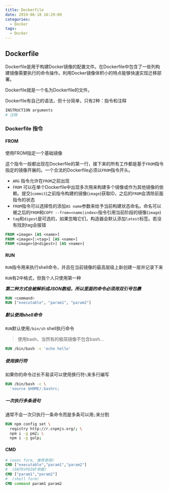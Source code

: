 ```yaml
---
title: Dockerfile
date: 2019-06-18 16:29:09
categories:
  - Docker
tags:
  - Docker
---
```


## Dockerfile

Dockerfile是用于构建Docker镜像的配置文件。在Dockerfile中包含了一些列构建镜像需要执行的命令操作。利用Docker镜像体积小的特点能够快速实现迁移部署。

Dockerfile就是一个名为Dockerfile的文件。

Dockerfile有自己的语法，但十分简单，只有2种：指令和注释

```Dockerfile
INSTRUCTION arguments
# 注释
```

### Dockerfile 指令

#### FROM

使用FROM指定一个基础镜像

这个指令一般都出现在Dockerfile的第一行，接下来的所有工作都是基于`FROM`指令指定的镜像开展的。一个合法的Dockerfile必须以`FROM`指令开头。

* `ARG` 指令允许在`FROM`之前出现
* `FROM` 可以在单个Dockerfile中出现多次用来构建多个镜像或作为其他镜像的依赖。提交(`commit`)之前指令构建的镜像(`image`)获取ID，之后的`FROM`会清除前面指令的状态
* `FROM`指令可以选择性的添加`AS name`参数来给予当前构建状态命名。命名可以被之后的`FROM`和`COPY --from=<name|index>`指令引用当前阶段的镜像(`image`)
* `tag`和`digest`是可选的，如果忽略它们，构造器会默认添加`latest`标签。若没有找到tag会报错

```Dockerfile
FROM <image> [AS <name>]
FROM <image>[:<tag>] [AS <name>]
FROM <image>[@<digest>] [AS <name>]
```

#### RUN

`RUN`指令用来执行shell命令，并且在当前镜像的最高层级上新创建一层并记录下来

`RUN`有2中格式，但我个人只使用第一种

***第二种方式会被解析成JSON数组，所以里面的命令必须用双引号包裹***

```Dockerfile
RUN <command>
RUN ["executable", "param1", "param2"]
```

##### 默认使用shell命令

`RUN`默认使用`/bin/sh` shell执行命令

>使用bash，当然有的极简镜像不包含bash...

```Dockerfile
RUN /bin/bash -c 'echo hello'
```

##### 使用换行符

如果你的命令过长不易读可以使用换行符`\`来多行编写

```Dockerfile
RUN /bin/bash -c \
  'source $HOME/.bashrc;
```

##### 一次执行多条语句

通常不会一次只执行一条命令而是多条可以用`;`来分割

```Dockerfile
RUN npm config set \
  registry http://r.cnpmjs.org/; \
  npm i -g pm2; \
  npm i -g gulp;
```

#### CMD

```Dockerfile
# (exec form, 推荐使用)
CMD ["executable","param1","param2"]
#  (ENTRYPOINT参数)
CMD ["param1","param2"]
#  (shell form)
CMD command param1 param2
```
